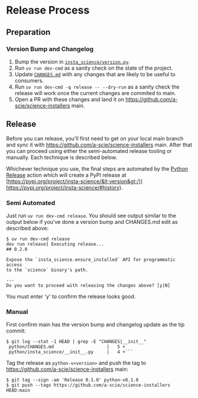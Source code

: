 # Release Process

## Preparation

### Version Bump and Changelog

1. Bump the version in [`insta_science/version.py`](insta_science/version.py).
2. Run `uv run dev-cmd` as a sanity check on the state of the project.
3. Update [`CHANGES.md`](CHANGES.md) with any changes that are likely to be useful to consumers.
4. Run `uv run dev-cmd -q release -- --dry-run` as a sanity check the release will work once the
   current changes are commited to main.
5. Open a PR with these changes and land it on https://github.com/a-scie/science-installers main.

## Release

Before you can release, you'll first need to get on your local main branch and sync it with
https://github.com/a-scie/science-installers main. After that you can proceed using either the
semi-automated release tooling or manually. Each technique is described below.

Whichever technique you use, the final steps are automated by the [Python Release](
../.github/workflows/python-release.yml) action which will create a PyPI release at
[https://pypi.org/project/insta-science/&lt;version&gt;/](
https://pypi.org/project/insta-science/#history).

### Semi Automated

Just run `uv run dev-cmd release`. You should see output similar to the output below if you've
done a version bump and CHANGES.md edit as described above:
```
$ uv run dev-cmd release
dev run release] Executing release...
## 0.2.0

Expose the `insta_science.ensure_installed` API for programmatic access
to the `science` binary's path.

---
Do you want to proceed with releasing the changes above? [y|N]
```

You must enter 'y' to confirm the release looks good.

### Manual

First confirm main has the version bump and changelog update as the tip commit:
```
$ git log --stat -1 HEAD | grep -E "CHANGES|__init__"
 python/CHANGES.md                    |   5 +
 python/insta_science/__init__.py     |   4 +```
```

Tag the release as `python-v<version>` and push the tag to
https://github.com/a-scie/science-installers main:
```
$ git tag --sign -am 'Release 0.1.0' python-v0.1.0
$ git push --tags https://github.com/a-scie/science-installers HEAD:main
```